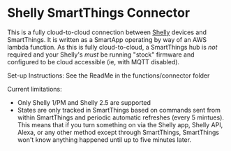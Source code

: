 # Shelly SmartThings Connector

This is a fully cloud-to-cloud connection between [Shelly](https://shelly-api-docs.shelly.cloud/#shelly1-1pm-status) devices and SmartThings.  It is written as a SmartApp operating by way of an AWS lambda function.  As this is fully cloud-to-cloud, a SmartThings hub is *not* required and your Shelly's *must* be running "stock" firmware and configured to be cloud accessible (ie, with MQTT disabled).

Set-up Instructions:
See the ReadMe in the functions/connector folder

Current limitations:
- Only Shelly 1/PM and Shelly 2.5 are supported
- States are only tracked in SmartThings based on commands sent from within SmartThings and periodic automatic refreshes (every 5 mintues).  This means that if you turn something on via the Shelly app, Shelly API, Alexa, or any other method except through SmartThings, SmartThings won't know anything happened until up to five minutes later.
